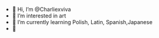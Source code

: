 - 👋 Hi, I’m @Charliexviva
- 👀 I’m interested in art
- 🌱 I’m currently learning Polish, Latin, Spanish,Japanese
- 💞️ 

<!---
Charliexviva/Charliexviva is a ✨ special ✨ repository because its `README.md` (this file) appears on your GitHub profile.
You can click the Preview link to take a look at your changes.
--->
